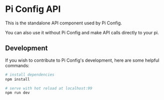 # Pi Config API

This is the standalone API component used by Pi Config.

You can also use it without Pi Config and make API calls directly to your pi.

## Development

If you wish to contribute to Pi Config's development, here are some helpful commands:

``` bash
# install dependencies
npm install

# serve with hot reload at localhost:99
npm run dev
```
